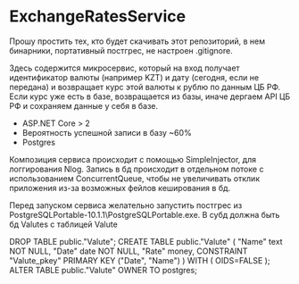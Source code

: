 # ExchangeRatesService

Прошу простить тех, кто будет скачивать этот репозиторий, в нем бинарники, портативный постгрес, не настроен .gitignore.

Здесь содержится микросервис, который на вход получает идентификатор валюты (например KZT) и дату (сегодня, если не передана) и возвращает курс этой валюты к рублю по данным ЦБ РФ. Если курс уже есть в базе, возвращается из базы, иначе дергаем API ЦБ РФ и сохраняем данные у себя в базе.
- ASP.NET Core > 2
- Вероятность успешной записи в базу ~60%
- Postgres

Композиция сервиса происходит с помощью SimpleInjector, для логгирования Nlog. Запись в бд происходит в отдельном потоке с использованием ConcurrentQueue, чтобы не увеличивать отклик приложения из-за возможных фейлов кеширования в бд.

Перед запуском сервиса желательно запустить постгрес из PostgreSQLPortable-10.1.1\PostgreSQLPortable.exe.
В субд должна быть бд Valutes с таблицей Valute

DROP TABLE public."Valute";
CREATE TABLE public."Valute"
(
  "Name" text NOT NULL,
  "Date" date NOT NULL,
  "Rate" money,
  CONSTRAINT "Valute_pkey" PRIMARY KEY ("Date", "Name")
)
WITH (
  OIDS=FALSE
);
ALTER TABLE public."Valute"
  OWNER TO postgres;
